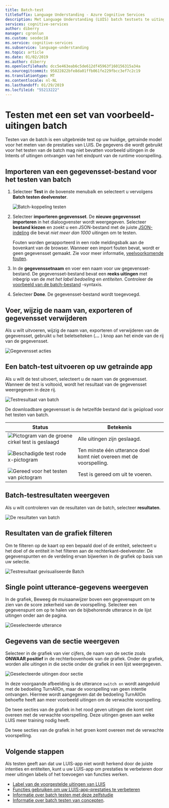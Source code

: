 ```yaml
---
title: Batch-test
titleSuffix: Language Understanding - Azure Cognitive Services
description: Met Language Understanding (LUIS) batch testsets te uitingen met onjuiste intenties en entiteiten.
services: cognitive-services
author: diberry
manager: cgronlun
ms.custom: seodec18
ms.service: cognitive-services
ms.subservice: language-understanding
ms.topic: article
ms.date: 01/02/2019
ms.author: diberry
ms.openlocfilehash: dcc5e463eab6c5de612df45963f160156315a34a
ms.sourcegitcommit: 95822822bfe8da01ffb061fe229fbcc3ef7c2c19
ms.translationtype: MT
ms.contentlocale: nl-NL
ms.lasthandoff: 01/29/2019
ms.locfileid: "55213222"
---
```

# <a name="batch-testing-with-a-set-of-example-utterances"></a>Testen met een set van voorbeeld-uitingen batch

 Testen van de batch is een uitgebreide test op uw huidige, getrainde model voor het meten van de prestaties van LUIS. De gegevens die wordt gebruikt voor het testen van de batch mag niet bevatten voorbeeld uitingen in de Intents of uitingen ontvangen van het eindpunt van de runtime voorspelling. 

<a name="batch-testing"></a>

## <a name="import-a-dataset-file-for-batch-testing"></a>Importeren van een gegevensset-bestand voor het testen van batch

1. Selecteer **Test** in de bovenste menubalk en selecteert u vervolgens **Batch testen deelvenster**.

    ![Batch-koppeling testen](./media/luis-how-to-batch-test/batch-testing-link.png)

2. Selecteer **importeren gegevensset**. De **nieuwe gegevensset importeren** in het dialoogvenster wordt weergegeven. Selecteer **bestand kiezen** en zoekt u een JSON-bestand met de juiste [JSON-indeling](luis-concept-batch-test.md#batch-file-format) die bevat *niet meer dan 1000* uitingen om te testen.

    Fouten worden gerapporteerd in een rode meldingsbalk aan de bovenkant van de browser. Wanneer een import fouten bevat, wordt er geen gegevensset gemaakt. Zie voor meer informatie, [veelvoorkomende fouten](luis-concept-batch-test.md#common-errors-importing-a-batch).

3. In de **gegevenssetnaam** en voer een naam voor uw gegevensset-bestand. De gegevensset-bestand bevat een **reeks uitingen** met inbegrip van de *met het label bedoeling* en *entiteiten*. Controleer de [voorbeeld van de batch-bestand](luis-concept-batch-test.md#batch-file-format) -syntaxis. 

4. Selecteer **Done**. De gegevensset-bestand wordt toegevoegd.

## <a name="run-rename-export-or-delete-dataset"></a>Voer, wijzig de naam van, exporteren of gegevensset verwijderen

Als u wilt uitvoeren, wijzig de naam van, exporteren of verwijderen van de gegevensset, gebruikt u het beletselteken (***...*** ) knop aan het einde van de rij van de gegevensset.

![Gegevensset acties](./media/luis-how-to-batch-test/batch-testing-options.png)

## <a name="run-a-batch-test-on-your-trained-app"></a>Een batch-test uitvoeren op uw getrainde app

Als u wilt de test uitvoert, selecteert u de naam van de gegevensset. Wanneer de test is voltooid, wordt het resultaat van de gegevensset weergegeven in deze rij.

![Testresultaat van batch](./media/luis-how-to-batch-test/run-test.png)

De downloadbare gegevensset is de hetzelfde bestand dat is geüpload voor het testen van batch.

|Status|Betekenis|
|--|--|
|![Pictogram van de groene cirkel test is geslaagd](./media/luis-how-to-batch-test/batch-test-result-green.png)|Alle uitingen zijn geslaagd.|
|![Beschadigde test rode x-pictogram](./media/luis-how-to-batch-test/batch-test-result-red.png)|Ten minste één utterance doel komt niet overeen met de voorspelling.|
|![Gereed voor het testen van pictogram](./media/luis-how-to-batch-test/batch-test-result-blue.png)|Test is gereed om uit te voeren.|

<a name="access-batch-test-result-details-in-a-visualized-view"></a>

## <a name="view-batch-test-results"></a>Batch-testresultaten weergeven 

Als u wilt controleren van de resultaten van de batch, selecteer **resultaten**.

![De resultaten van batch](./media/luis-how-to-batch-test/run-test-results.png)

<a name="filter-chart-results-by-intent-or-entity"></a>  

## <a name="filter-chart-results"></a>Resultaten van de grafiek filteren

Om te filteren op de kaart op een bepaald doel of de entiteit, selecteert u het doel of de entiteit in het filteren aan de rechterkant-deelvenster. De gegevenspunten en de verdeling ervan bijwerken in de grafiek op basis van uw selectie. 
 
![Testresultaat gevisualiseerde Batch](./media/luis-how-to-batch-test/filter-by-entity.png) 

## <a name="view-single-point-utterance-data"></a>Single point utterance-gegevens weergeven

In de grafiek, Beweeg de muisaanwijzer boven een gegevenspunt om te zien van de score zekerheid van de voorspelling. Selecteer een gegevenspunt om op te halen van de bijbehorende utterance in de lijst uitingen onder aan de pagina. 

![Geselecteerde utterance](./media/luis-how-to-batch-test/selected-utterance.png)


<a name="relabel-utterances-and-retrain"></a>
<a name="false-test-results"></a>

## <a name="view-section-data"></a>Gegevens van de sectie weergeven

Selecteer in de grafiek van vier cijfers, de naam van de sectie zoals **ONWAAR positief** in de rechterbovenhoek van de grafiek. Onder de grafiek, worden alle uitingen in die sectie onder de grafiek in een lijst weergegeven. 

![Geselecteerde uitingen door sectie](./media/luis-how-to-batch-test/selected-utterances-by-section.png)

In deze voorgaande afbeelding is de utterance `switch on` wordt aangeduid met de bedoeling TurnAllOn, maar de voorspelling van geen intentie ontvangen. Hiermee wordt aangegeven dat de bedoeling TurnAllOn behoefte heeft aan meer voorbeeld uitingen om de verwachte voorspelling. 

De twee secties van de grafiek in het rood geven uitingen die komt niet overeen met de verwachte voorspelling. Deze uitingen geven aan welke LUIS meer training nodig heeft. 

De twee secties van de grafiek in het groen komt overeen met de verwachte voorspelling.

## <a name="next-steps"></a>Volgende stappen

Als testen geeft aan dat uw LUIS-app niet wordt herkend door de juiste intenties en entiteiten, kunt u uw LUIS-app om prestaties te verbeteren door meer uitingen labels of het toevoegen van functies werken. 

* [Label van de voorgestelde uitingen van LUIS](luis-how-to-review-endoint-utt.md) 
* [Functies gebruiken om uw LUIS-app-prestaties te verbeteren](luis-how-to-add-features.md) 
* [Informatie over batch testen met deze zelfstudie](luis-tutorial-batch-testing.md)
* [Informatie over batch testen van concepten](luis-concept-batch-test.md).
